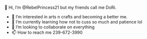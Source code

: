👋 Hi, I’m @RebelPrincess21 but my friends call me DoRi.
- 👀 I’m interested in arts n crafts and becoming a better me.
- 🌱 I’m currently learning how not to cuss so much and patience lol
- 💞️ I’m looking to collaborate on everything 
- 📫 How to reach me 239-672-3990

<!---
RebelPrincess21/RebelPrincess21 is a ✨ special ✨ repository because its `README.md` (this file) appears on your GitHub profile.
You can click the Preview link to take a look at your changes.
--->
